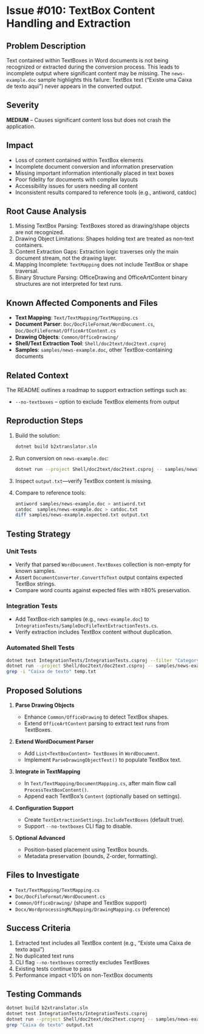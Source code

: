 # Issue #010: TextBox Content Handling and Extraction

## Problem Description
Text contained within TextBoxes in Word documents is not being recognized or extracted during the conversion process. This leads to incomplete output where significant content may be missing. The `news-example.doc` sample highlights this failure: TextBox text (“Existe uma Caixa de texto aqui”) never appears in the converted output.

## Severity
**MEDIUM** – Causes significant content loss but does not crash the application.

## Impact
- Loss of content contained within TextBox elements  
- Incomplete document conversion and information preservation  
- Missing important information intentionally placed in text boxes  
- Poor fidelity for documents with complex layouts  
- Accessibility issues for users needing all content  
- Inconsistent results compared to reference tools (e.g., antiword, catdoc)

## Root Cause Analysis
1. Missing TextBox Parsing: TextBoxes stored as drawing/shape objects are not recognized.  
2. Drawing Object Limitations: Shapes holding text are treated as non‐text containers.  
3. Content Extraction Gaps: Extraction logic traverses only the main document stream, not the drawing layer.  
4. Mapping Incomplete: `TextMapping` does not include TextBox or shape traversal.  
5. Binary Structure Parsing: OfficeDrawing and OfficeArtContent binary structures are not interpreted for text runs.

## Known Affected Components and Files
- **Text Mapping**: `Text/TextMapping/TextMapping.cs`  
- **Document Parser**: `Doc/DocFileFormat/WordDocument.cs`, `Doc/DocFileFormat/OfficeArtContent.cs`  
- **Drawing Objects**: `Common/OfficeDrawing/`  
- **Shell/Text Extraction Tool**: `Shell/doc2text/doc2text.csproj`  
- **Samples**: `samples/news-example.doc`, other TextBox-containing documents

## Related Context
The README outlines a roadmap to support extraction settings such as:
- `--no-textboxes` – option to exclude TextBox elements from output

## Reproduction Steps

1. Build the solution:  
   ```bash
   dotnet build b2xtranslator.sln
   ```

2. Run conversion on `news-example.doc`:  
   ```bash
   dotnet run --project Shell/doc2text/doc2text.csproj -- samples/news-example.doc output.txt
   ```

3. Inspect `output.txt`—verify TextBox content is missing.

4. Compare to reference tools:  
   ```bash
   antiword samples/news-example.doc > antiword.txt
   catdoc  samples/news-example.doc > catdoc.txt
   diff samples/news-example.expected.txt output.txt
   ```

## Testing Strategy

### Unit Tests
- Verify that parsed `WordDocument.TextBoxes` collection is non-empty for known samples.  
- Assert `DocumentConverter.ConvertToText` output contains expected TextBox strings.  
- Compare word counts against expected files with ≥80% preservation.

### Integration Tests
- Add TextBox-rich samples (e.g., `news-example.doc`) to `IntegrationTests/SampleDocFileTextExtractionTests.cs`.  
- Verify extraction includes TextBox content without duplication.

### Automated Shell Tests
```bash
dotnet test IntegrationTests/IntegrationTests.csproj --filter "Category=TextBoxContent"
dotnet run --project Shell/doc2text/doc2text.csproj -- samples/news-example.doc temp.txt
grep -i "Caixa de texto" temp.txt
```

## Proposed Solutions

1. **Parse Drawing Objects**  
   - Enhance `Common/OfficeDrawing` to detect TextBox shapes.  
   - Extend `OfficeArtContent` parsing to extract text runs from TextBoxes.

2. **Extend WordDocument Parser**  
   - Add `List<TextBoxContent> TextBoxes` in `WordDocument`.  
   - Implement `ParseDrawingObjectText()` to populate TextBox text.

3. **Integrate in TextMapping**  
   - In `Text/TextMapping/DocumentMapping.cs`, after main flow call `ProcessTextBoxContent()`.  
   - Append each TextBox’s `Content` (optionally based on settings).

4. **Configuration Support**  
   - Create `TextExtractionSettings.IncludeTextBoxes` (default true).  
   - Support `--no-textboxes` CLI flag to disable.

5. **Optional Advanced**  
   - Position-based placement using TextBox bounds.  
   - Metadata preservation (bounds, Z-order, formatting).

## Files to Investigate
- `Text/TextMapping/TextMapping.cs`  
- `Doc/DocFileFormat/WordDocument.cs`  
- `Common/OfficeDrawing/` (shape and TextBox support)  
- `Docx/WordprocessingMLMapping/DrawingMapping.cs` (reference)

## Success Criteria
1. Extracted text includes all TextBox content (e.g., “Existe uma Caixa de texto aqui”)  
2. No duplicated text runs  
3. CLI flag `--no-textboxes` correctly excludes TextBoxes  
4. Existing tests continue to pass  
5. Performance impact <10% on non-TextBox documents

## Testing Commands
```bash
dotnet build b2xtranslator.sln
dotnet test IntegrationTests/IntegrationTests.csproj
dotnet run --project Shell/doc2text/doc2text.csproj -- samples/news-example.doc output.txt
grep "Caixa de texto" output.txt
